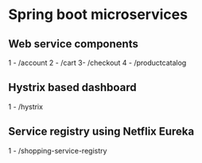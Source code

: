 # Spring boot microservices

## Web service components

1 - /account
2 - /cart
3- /checkout
4 - /productcatalog

## Hystrix based dashboard
1 - /hystrix


## Service registry using Netflix Eureka
1 - /shopping-service-registry